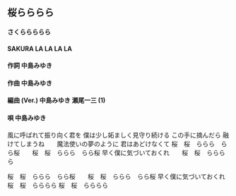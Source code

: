 ## 桜らららら
#### さくららららら
#### SAKURA LA LA LA LA

#### 作詞        中島みゆき
#### 作曲        中島みゆき
#### 編曲 (Ver.) 中島みゆき 瀬尾一三 (1)
#### 唄          中島みゆき


風に呼ばれて振り向く君を
僕は少し妬ましく見守り続ける
この手に摘んだら
融けてしまうね　　魔法使いの夢のように
君はあどけなくて
桜　桜　ららら　らら桜　　桜　桜　ららら　らら桜
早く僕に気づいておくれ　　桜　桜　らららら

桜　桜　ららら　らら桜　　桜　桜　ららら　らら桜
早く僕に気づいておくれ　　桜　桜　らららら
桜　桜　らららら
